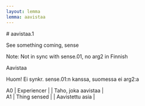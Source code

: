 ```yaml
---
layout: lemma
lemma: aavistaa
---
```


<div class="sense">
# <span class="sensename">aavistaa.1</span>

<span class="description">See something coming, sense</span>

Note: Not in sync with sense.01, no arg2 in Finnish

<span class="description">Aavistaa</span>

Huom! Ei synkr. sense.01:n kanssa, suomessa ei arg2:a

A0 | Experiencer |   | Taho, joka aavistaa |  
A1 | Thing sensed |   | Aavistettu asia |  

</div>

